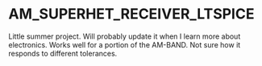 # AM_SUPERHET_RECEIVER_LTSPICE
Little summer project. Will probably update it when I learn more about electronics. Works well for a portion of the AM-BAND. Not sure how it responds to different tolerances.
